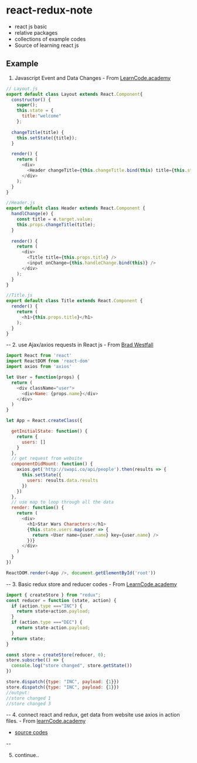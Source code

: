 # react-redux-note #
* react js basic
* relative packages
* collections of example codes
* Source of learning react js

## Example ##

1. Javascript Event and Data Changes - From [LearnCode.academy](https://www.youtube.com/watch?v=_D1JGNidMr4&list=PLoYCgNOIyGABj2GQSlDRjgvXtqfDxKm5b&index=5)
  ```js
  // Layout.js
  export default class Layout extends React.Component{
    constructor() {
      super();
      this.state = {
        title:"welcome"
      };
      
    changeTitle(title) {
      this.setState({title});
    }
  
    render() {
      return (
        <div>
          <Header changeTitle={this.changeTitle.bind(this) title={this.state.title} />
        </div>
      );
    }
  }
  ```
  
  ```js
  //Header.js
  export default class Header extends React.Component {
    handlChange(e) {
      const title = e.target.value;
      this.props.changeTitle(title);
    }
    
    render() {
      return (
        <div>
          <Title title={this.props.title} />
          <input onChange={this.handleChange.bind(this)} />
        </div>
      );
    }
  }
  ```
  
  ```js
  //Title.js
  export default class Title extends React.Component {
    render() {
      return (
        <h1>{this.props.title}</h1>
      );
    }
  }
  ```
--
2. use Ajax/axios requests in React js - From [Brad Westfall](https://www.youtube.com/watch?v=A2-u0KnyxWs)
  ```js
  import React from 'react'
  import ReactDOM from 'react-dom'
  import axios from 'axios'

  let User = function(props) {
    return (
      <div className="user">
        <div>Name: {props.name}</div>
      </div>
    )
  }

  let App = React.createClass({

    getInitialState: function() {
      return {
        users: []
      }
    },
    // get request from website
    componentDidMount: function() {
      axios.get('http://swapi.co/api/people').then(results => {
        this.setState({
          users: results.data.results
        })
      })
    },
    // use map to loop through all the data
    render: function() {
      return (
        <div>
          <h1>Star Wars Characters:</h1>
          {this.state.users.map(user => {
            return <User name={user.name} key={user.name} />
          })}
        </div>
      )
    }
  })

  ReactDOM.render(<App />, document.getElementById('root'))
  ```
--
3. Basic redux store and reducer codes - From [LearnCode.academy](https://www.youtube.com/watch?v=ucd5x3Ka3gw&index=17&list=PLoYCgNOIyGABj2GQSlDRjgvXtqfDxKm5b)
  ```js
  import { createStore } from "redux";
  const reducer = function (state, action) {
    if (action.type ==="INC") {
      return state+action.payload;
    }
    if (action.type ==="DEC") {
      return state-action.payload;
    }
    return state;
  }
  
  const store = createStore(reducer, 0);
  store.subscrbe(() => {
    console.log("store changed", store.getState())
  })
  
  store.dispatch({type: "INC", payload: {1}})
  store.dispatch({type: "INC", payload: {1}})
  //output: 
  //store changed 1
  //store changed 3
  ```
--
4. connect react and redux, get data from website use axios in action files. - From [learnCode.academy](https://www.youtube.com/watch?v=nrg7zhgJd4w&index=21&list=PLoYCgNOIyGABj2GQSlDRjgvXtqfDxKm5b)

  * [source codes](https://github.com/learncodeacademy/react-js-tutorials/tree/master/5-redux-react)
  
  --
  
5. continue..

  
